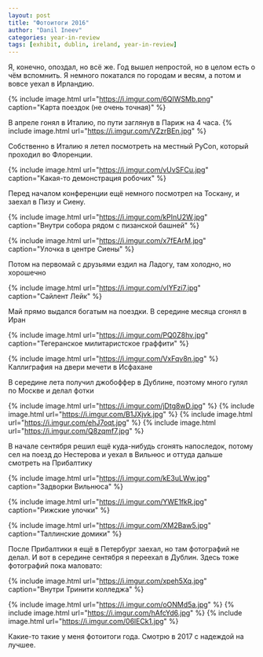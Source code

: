 ```yaml
---
layout: post
title: "Фотоитоги 2016"
author: "Danil Ineev"
categories: year-in-review
tags: [exhibit, dublin, ireland, year-in-review]
---
```

Я, конечно, опоздал, но всё же. Год вышел непростой, но в целом есть о чём вспомнить. Я немного покатался по городам и весям, а потом и вовсе уехал в Ирландию.

{% include image.html url="https://i.imgur.com/6QIWSMb.png" caption="Карта поездок (не очень точная)" %}

В апреле гонял в Италию, по пути заглянув в Париж на 4 часа.
{% include image.html url="https://i.imgur.com/VZzrBEn.jpg" %}

Собственно в Италию я летел посмотреть на местный PyCon, который проходил во Флоренции. 

{% include image.html url="https://i.imgur.com/vUvSFCu.jpg" caption="Какая-то демонстрация робочих" %}

Перед началом конференции ещё немного посмотрел на Тоскану, и заехал в Пизу и Сиену. 

{% include image.html url="https://i.imgur.com/kPInU2W.jpg" caption="Внутри собора рядом с пизанской башней" %}

{% include image.html url="https://i.imgur.com/x7fEArM.jpg" caption="Улочка в центре Сиены" %}

Потом на первомай с друзьями ездил на Ладогу, там холодно, но хорошечно

{% include image.html url="https://i.imgur.com/vIYFzi7.jpg" caption="Сайлент Лейк" %}

Май прямо выдался богатым на поездки. В середине месяца сгонял в Иран

{% include image.html url="https://i.imgur.com/PQ0Z8hv.jpg" caption="Тегеранское милитаристское граффити" %}

{% include image.html url="https://i.imgur.com/VxFqv8n.jpg" %}
Каллиграфия на двери мечети в Исфахане

В середине лета получил джобоффер в Дублине, поэтому много гулял по Москве и делал фотки

{% include image.html url="https://i.imgur.com/jDtg8wD.jpg" %}
{% include image.html url="https://i.imgur.com/B1JXjvk.jpg" %}
{% include image.html url="https://i.imgur.com/ehJ7oqt.jpg" %}
{% include image.html url="https://i.imgur.com/Q8zqmf7.jpg" %}

В начале сентября решил ещё куда-нибудь сгонять напоследок, потому сел на поезд до Нестерова и уехал в Вильнюс и оттуда дальше смотреть на Прибалтику

{% include image.html url="https://i.imgur.com/kE3uLWw.jpg" caption="Задворки Вильнюса" %}

{% include image.html url="https://i.imgur.com/YWE1fkR.jpg" caption="Рижские улочки" %}

{% include image.html url="https://i.imgur.com/XM2Baw5.jpg" caption="Таллинские домики" %}

После Прибалтики я ещё в Петербург заехал, но там фотографий не делал. И вот в середине сентября я переехал в Дублин. Здесь тоже фотографий пока маловато:

{% include image.html url="https://i.imgur.com/xpeh5Xq.jpg" caption="Внутри Тринити колледжа" %}

{% include image.html url="https://i.imgur.com/oONMd5a.jpg" %}
{% include image.html url="https://i.imgur.com/hAfcYd6.jpg" %}
{% include image.html url="https://i.imgur.com/06lECk1.jpg" %}

Какие-то такие у меня фотоитоги года. Смотрю в 2017 с надеждой на лучшее.
